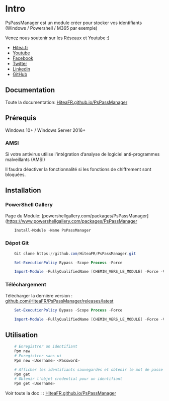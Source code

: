 # Intro

PsPassManager est un module créer pour stocker vos identifiants (Windows / Powershell / M365 par exemple)

Venez nous soutenir sur les Réseaux et Youtube :)

- [Hitea.fr](https://hitea.fr/)
- [Youtube](https://www.youtube.com/channel/UCt30dovkjqINMeh0p5DUoVQ?sub_confirmation=1)
- [Facebook](https://www.facebook.com/hitea.fr)
- [Twitter](https://twitter.com/HiteaFR)
- [Linkedin](https://www.linkedin.com/company/hitea-fr)
- [GitHub](https://github.com/HiteaFR)

## Documentation

Toute la documentation: [HiteaFR.github.io/PsPassManager](https://HiteaFR.github.io/PsPassManager)

## Prérequis

Windows 10+ / Windows Server 2016+

### AMSI

Si votre antivirus utilise l'intégration d’analyse de logiciel anti-programmes malveillants (AMSI)

Il faudra déactiver la fonctionnalité si les fonctions de chiffrement sont bloquées.

## Installation

### PowerShell Gallery

Page du Module: [powershellgallery.com/packages/PsPassManager](https://www.powershellgallery.com/packages/PsPassManager

```powershell
    Install-Module -Name PsPassManager
```

### Dépot Git

```powershell
    Git clone https://github.com/HiteaFR/PsPassManager.git

    Set-ExecutionPolicy Bypass -Scope Process -Force

    Import-Module -FullyQualifiedName [CHEMIN_VERS_LE_MODULE] -Force -Verbose
```

### Téléchargement

Télécharger la dernière version : [github.com/HiteaFR/PsPassManager/releases/latest](https://github.com/HiteaFR/PsPassManager/releases/latest)

```powershell
    Set-ExecutionPolicy Bypass -Scope Process -Force

    Import-Module -FullyQualifiedName [CHEMIN_VERS_LE_MODULE] -Force -Verbose
```

## Utilisation

```powershell
    # Enregistrer un identifiant
    Ppm new
    # Enregistrer sans ui
    Ppm new <Username> <Password>
```

```powershell
    # Afficher les identifiants sauvegardés et obtenir le mot de passe en clair
    Ppm get
    # Obtenir l'objet credential pour un identifiant
    Ppm get <Username>
```

Voir toute la doc : : [HiteaFR.github.io/PsPassManager](https://HiteaFR.github.io/PsPassManager)
